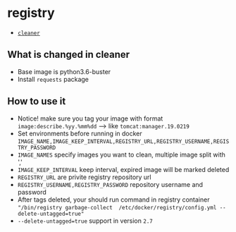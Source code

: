 # registry


* [`cleaner`](https://github.com/kuituoshi/docker/blob/master/registry/cleaner/Dockerfile)



## What is changed in cleaner

* Base image is python3.6-buster
* Install `requests` package

## How to use it

* Notice! make sure you tag your image with format `image:describe.%yy.%mm%dd` --> like `tomcat:manager.19.0219`
* Set environments before running in docker `IMAGE_NAME,IMAGE_KEEP_INTERVAL,REGISTRY_URL,REGISTRY_USERNAME,REGISTRY_PASSWORD`
* `IMAGE_NAMES` specify images you want to clean, multiple image split with ','
* `IMAGE_KEEP_INTERVAL` keep interval, expired image will be marked deleted
* `REGISTRY_URL` are privite registry repository url
* `REGISTRY_USERNAME,REGISTRY_PASSWORD` repository username and password
* After tags deleted, your should run command in registry container `"/bin/registry garbage-collect  /etc/docker/registry/config.yml --delete-untagged=true"`
* `--delete-untagged=true` support in version `2.7`